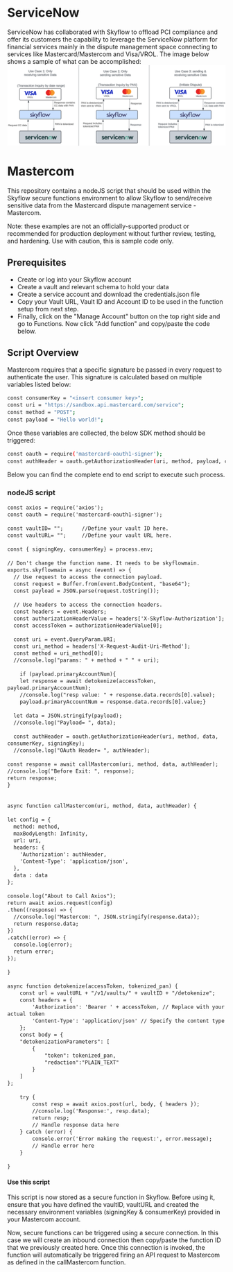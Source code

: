# ServiceNow
ServiceNow has collaborated with Skyflow to offload PCI compliance and offer its customers the capability to leverage the ServiceNow platform for financial services mainly in the dispute management space connecting to services like Mastercard/Mastercom and Visa/VROL. The image below shows a sample of what can be accomplished:
![Project Screenshot](dispute.png)

# Mastercom
This repository contains a nodeJS script that should be used within the Skyflow secure functions environment to allow Skyflow to send/receive sensitive data from the Mastercard dispute management service - Mastercom.

Note: these examples are not an officially-supported product or recommended for production deployment without further review, testing, and hardening. Use with caution, this is sample code only.

## Prerequisites

- Create or log into your Skyflow account
- Create a vault and relevant schema to hold your data
- Create a service account and download the credentials.json file
- Copy your Vault URL, Vault ID and Account ID to be used in the function setup from next step.
- Finally, click on the "Manage Account" button on the top right side and go to Functions. Now click "Add function" and copy/paste the code below.

## Script Overview
Mastercom requires that a specific signature be passed in every request to authenticate the user. This signature is calculated based on multiple variables listed below:
```bash
const consumerKey = "<insert consumer key>";
const uri = "https://sandbox.api.mastercard.com/service";
const method = "POST";
const payload = "Hello world!";
```
Once these variables are collected, the below SDK method should be triggered:
```bash
const oauth = require('mastercard-oauth1-signer');
const authHeader = oauth.getAuthorizationHeader(uri, method, payload, consumerKey, signingKey);
```
Below you can find the complete end to end script to execute such process.

### nodeJS script

```node
const axios = require('axios');
const oauth = require('mastercard-oauth1-signer');

const vaultID= "";      //Define your vault ID here.
const vaultURL= "";     //Define your vault URL here.

const { signingKey, consumerKey} = process.env;

// Don't change the function name. It needs to be skyflowmain.
exports.skyflowmain = async (event) => {
  // Use request to access the connection payload.
  const request = Buffer.from(event.BodyContent, "base64");
  const payload = JSON.parse(request.toString());

  // Use headers to access the connection headers.
  const headers = event.Headers;
  const authorizationHeaderValue = headers['X-Skyflow-Authorization'];
  const accessToken = authorizationHeaderValue[0];

  const uri = event.QueryParam.URI;
  const uri_method = headers['X-Request-Audit-Uri-Method'];
  const method = uri_method[0];
  //console.log("params: " + method + " " + uri);

    if (payload.primaryAccountNum){
    let response = await detokenize(accessToken, payload.primaryAccountNum);
    //console.log("resp value: " + response.data.records[0].value);
    payload.primaryAccountNum = response.data.records[0].value;}

  let data = JSON.stringify(payload);
  //console.log("Payload= ", data);

  const authHeader = oauth.getAuthorizationHeader(uri, method, data, consumerKey, signingKey);
  //console.log("OAuth Header= ", authHeader);

const response = await callMastercom(uri, method, data, authHeader);
//console.log("Before Exit: ", response);
return response;
}


async function callMastercom(uri, method, data, authHeader) {

let config = {
  method: method,
  maxBodyLength: Infinity,
  url: uri,
  headers: { 
    'Authorization': authHeader, 
    'Content-Type': 'application/json',
  },
  data : data
};

console.log("About to Call Axios");
return await axios.request(config)
.then((response) => {
  //console.log("Mastercom: ", JSON.stringify(response.data));
  return response.data;
})
.catch((error) => {
  console.log(error);
  return error;
});

}

async function detokenize(accessToken, tokenized_pan) {
    const url = vaultURL + "/v1/vaults/" + vaultID + "/detokenize";
    const headers = {
        'Authorization': 'Bearer ' + accessToken, // Replace with your actual token
        'Content-Type': 'application/json' // Specify the content type
    };
    const body = {
    "detokenizationParameters": [
        {
            "token": tokenized_pan,
            "redaction":"PLAIN_TEXT"
        }
    ]
};

    try {
        const resp = await axios.post(url, body, { headers });
        //console.log('Response:', resp.data);
        return resp;
        // Handle response data here
    } catch (error) {
        console.error('Error making the request:', error.message);
        // Handle error here
    }

}
```

#### Use this script
This script is now stored as a secure function in Skyflow. Before using it, ensure that you have defined the vaultID, vaultURL and created the necessary environment variables (signingKey & consumerKey) provided in your Mastercom account.

Now, secure functions can be triggered using a secure connection. In this case we will create an inbound connection then copy/paste the function ID that we previously created here. Once this connection is invoked, the function will automatically be triggered firing an API request to Mastercom as defined in the callMastercom function.
